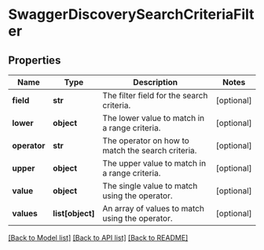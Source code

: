 # SwaggerDiscoverySearchCriteriaFilter

## Properties
Name | Type | Description | Notes
------------ | ------------- | ------------- | -------------
**field** | **str** | The filter field for the search criteria. | [optional] 
**lower** | **object** | The lower value to match in a range criteria. | [optional] 
**operator** | **str** | The operator on how to match the search criteria. | [optional] 
**upper** | **object** | The upper value to match in a range criteria. | [optional] 
**value** | **object** | The single value to match using the operator. | [optional] 
**values** | **list[object]** | An array of values to match using the operator. | [optional] 

[[Back to Model list]](../README.md#documentation-for-models) [[Back to API list]](../README.md#documentation-for-api-endpoints) [[Back to README]](../README.md)


